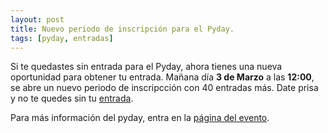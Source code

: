 ```yaml
---
layout: post
title: Nuevo periodo de inscripción para el Pyday.
tags: [pyday, entradas]
---
```



Si te quedastes sin entrada para el Pyday, ahora tienes una nueva oportunidad para obtener tu entrada. Mañana día **3 de Marzo** a las **12:00**, se abre un nuevo periodo de inscripcción con 40 entradas más. Date prisa y no te quedes sin tu [entrada](pyday/inscripcion).

Para más información del pyday, entra en la [página del evento](/pyday).
